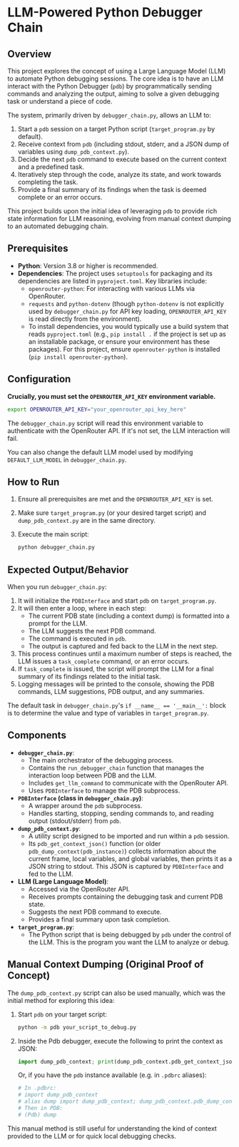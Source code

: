 # LLM-Powered Python Debugger Chain

## Overview

This project explores the concept of using a Large Language Model (LLM) to automate Python debugging sessions. The core idea is to have an LLM interact with the Python Debugger (`pdb`) by programmatically sending commands and analyzing the output, aiming to solve a given debugging task or understand a piece of code.

The system, primarily driven by `debugger_chain.py`, allows an LLM to:
1.  Start a `pdb` session on a target Python script (`target_program.py` by default).
2.  Receive context from `pdb` (including stdout, stderr, and a JSON dump of variables using `dump_pdb_context.py`).
3.  Decide the next `pdb` command to execute based on the current context and a predefined task.
4.  Iteratively step through the code, analyze its state, and work towards completing the task.
5.  Provide a final summary of its findings when the task is deemed complete or an error occurs.

This project builds upon the initial idea of leveraging `pdb` to provide rich state information for LLM reasoning, evolving from manual context dumping to an automated debugging chain.

## Prerequisites

*   **Python**: Version 3.8 or higher is recommended.
*   **Dependencies**: The project uses `setuptools` for packaging and its dependencies are listed in `pyproject.toml`. Key libraries include:
    *   `openrouter-python`: For interacting with various LLMs via OpenRouter.
    *   `requests` and `python-dotenv` (though `python-dotenv` is not explicitly used by `debugger_chain.py` for API key loading, `OPENROUTER_API_KEY` is read directly from the environment).
    *   To install dependencies, you would typically use a build system that reads `pyproject.toml` (e.g., `pip install .` if the project is set up as an installable package, or ensure your environment has these packages). For this project, ensure `openrouter-python` is installed (`pip install openrouter-python`).

## Configuration

**Crucially, you must set the `OPENROUTER_API_KEY` environment variable.**

```bash
export OPENROUTER_API_KEY="your_openrouter_api_key_here"
```

The `debugger_chain.py` script will read this environment variable to authenticate with the OpenRouter API. If it's not set, the LLM interaction will fail.

You can also change the default LLM model used by modifying `DEFAULT_LLM_MODEL` in `debugger_chain.py`.

## How to Run

1.  Ensure all prerequisites are met and the `OPENROUTER_API_KEY` is set.
2.  Make sure `target_program.py` (or your desired target script) and `dump_pdb_context.py` are in the same directory.
3.  Execute the main script:

    ```bash
    python debugger_chain.py
    ```

## Expected Output/Behavior

When you run `debugger_chain.py`:
1.  It will initialize the `PDBInterface` and start `pdb` on `target_program.py`.
2.  It will then enter a loop, where in each step:
    *   The current PDB state (including a context dump) is formatted into a prompt for the LLM.
    *   The LLM suggests the next PDB command.
    *   The command is executed in `pdb`.
    *   The output is captured and fed back to the LLM in the next step.
3.  This process continues until a maximum number of steps is reached, the LLM issues a `task_complete` command, or an error occurs.
4.  If `task_complete` is issued, the script will prompt the LLM for a final summary of its findings related to the initial task.
5.  Logging messages will be printed to the console, showing the PDB commands, LLM suggestions, PDB output, and any summaries.

The default task in `debugger_chain.py`'s `if __name__ == '__main__':` block is to determine the value and type of variables in `target_program.py`.

## Components

*   **`debugger_chain.py`**:
    *   The main orchestrator of the debugging process.
    *   Contains the `run_debugger_chain` function that manages the interaction loop between PDB and the LLM.
    *   Includes `get_llm_command` to communicate with the OpenRouter API.
    *   Uses `PDBInterface` to manage the PDB subprocess.
*   **`PDBInterface` (class in `debugger_chain.py`)**:
    *   A wrapper around the `pdb` subprocess.
    *   Handles starting, stopping, sending commands to, and reading output (stdout/stderr) from `pdb`.
*   **`dump_pdb_context.py`**:
    *   A utility script designed to be imported and run within a `pdb` session.
    *   Its `pdb_get_context_json()` function (or older `pdb_dump_context(pdb_instance)`) collects information about the current frame, local variables, and global variables, then prints it as a JSON string to stdout. This JSON is captured by `PDBInterface` and fed to the LLM.
*   **LLM (Large Language Model)**:
    *   Accessed via the OpenRouter API.
    *   Receives prompts containing the debugging task and current PDB state.
    *   Suggests the next PDB command to execute.
    *   Provides a final summary upon task completion.
*   **`target_program.py`**:
    *   The Python script that is being debugged by `pdb` under the control of the LLM. This is the program you want the LLM to analyze or debug.

## Manual Context Dumping (Original Proof of Concept)

The `dump_pdb_context.py` script can also be used manually, which was the initial method for exploring this idea:

1.  Start `pdb` on your target script:
    ```bash
    python -m pdb your_script_to_debug.py
    ```
2.  Inside the Pdb debugger, execute the following to print the context as JSON:
    ```python
    import dump_pdb_context; print(dump_pdb_context.pdb_get_context_json())
    ```
    Or, if you have the `pdb` instance available (e.g. in `.pdbrc` aliases):
    ```python
    # In .pdbrc:
    # import dump_pdb_context
    # alias dump import dump_pdb_context; dump_pdb_context.pdb_dump_context(pdb)
    # Then in PDB:
    # (Pdb) dump
    ```
This manual method is still useful for understanding the kind of context provided to the LLM or for quick local debugging checks.
